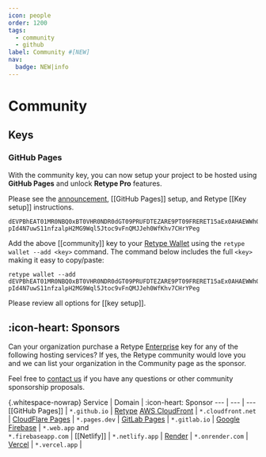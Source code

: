 ```yaml
---
icon: people
order: 1200
tags:
  - community
  - github
label: Community #[NEW]
nav:
  badge: NEW|info
---
```

# Community

## Keys

### GitHub Pages

With the community key, you can now setup your project to be hosted using **GitHub Pages** and unlock **Retype Pro** features.

Please see the [announcement](/blog/2025-06-06.md), [[GitHub Pages]] setup, and Retype [[Key setup]] instructions.

```
dEVPBhEAT01MR0NBQ0xBT0VHR0NDR0dGT09PRUFDTEZARE9PT09FRERET15aEx0AHAEWWh0bT0Q-pId4N7uwS11nfzalpH2MG9Wql5Jtoc9vFnQMJJeh0WfKhv7CHrYPeg
```

Add the above [[community]] key to your [Retype Wallet](/guides/cli.md#retype-wallet) using the `retype wallet --add <key>` command. The command below includes the full `<key>` making it easy to copy/paste:

```
retype wallet --add dEVPBhEAT01MR0NBQ0xBT0VHR0NDR0dGT09PRUFDTEZARE9PT09FRERET15aEx0AHAEWWh0bT0Q-pId4N7uwS11nfzalpH2MG9Wql5Jtoc9vFnQMJJeh0WfKhv7CHrYPeg
```

Please review all options for [[key setup]].

## :icon-heart: Sponsors

Can your organization purchase a Retype [Enterprise](/pro/pro.md) key for any of the following hosting services? If yes, the Retype community would love you and we can list your organization in the Community page as the sponsor.

Feel free to [contact us](mailto:hello@retype.com) if you have any questions or other community sponsorship proposals.

{.whitespace-nowrap}
Service | Domain | :icon-heart: Sponsor
--- | --- | ---
[[GitHub Pages]] | `*.github.io` | [Retype](https://retype.com)
[AWS CloudFront](https://aws.amazon.com/cloudfront/) | `*.cloudfront.net` | 
[CloudFlare Pages](/hosting/cloudflare.md) | `*.pages.dev` | 
[GitLab Pages](/hosting/gitlab-pages.md) | `*.gitlab.io` | 
[Google Firebase](https://firebase.google.com/) | `*.web.app` and<br> `*.firebaseapp.com` | 
[[Netlify]] | `*.netlify.app` | 
[Render](https://render.com/) | `*.onrender.com` | 
[Vercel](https://vercel.com/) | `*.vercel.app` | 